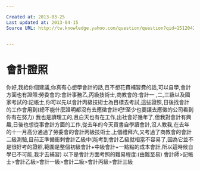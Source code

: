 ```yaml
---

Created at: 2013-03-25
Last updated at: 2013-04-15
Source URL: http://tw.knowledge.yahoo.com/question/question?qid=1512042703349


---
```


# 會計證照


你好,我給你個建議,你真有心想學會計的話,且不想花費補習費的話,可以自學,會計方面也有證照:勞委會的:會計事務乙,丙級技術士,商教會的:會計一 ,二,三級以及國家考試的:記帳士,你可以先以會計丙級技術士為目標去考試,這些證照,日後找會計的工作會用到(總不能什麼證明都沒有去應徵會計吧!!至少也要讓去應徵的公司看到你有在努力)
我也是讀理工的,且白天也有在工作,出社會好幾年了,但我對會計有興趣,日後也想從事會計方面的工作,從去年的今天買書自學讀會計,沒人教我,在去年的十一月高分通過了勞委會的會計丙級技術士,上個禮拜六,又考過了商教會的會計二級測驗,目前正準備衝刺會計乙級中(能考到會計乙級就相當不容易了,因為它並不是很好考的證照,範圍是整個初級會計+中級會計+一點點的成本會計,所以這時候自學已不可能,我才去補習)
以下是會計方面考照的難易程度:(由難至易)
會計師>記帳士>會計乙級>會計一級>會計二級>會計丙級>會計三級

